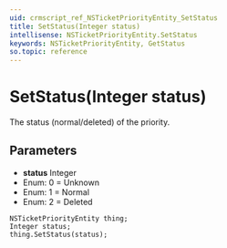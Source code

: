 ```yaml
---
uid: crmscript_ref_NSTicketPriorityEntity_SetStatus
title: SetStatus(Integer status)
intellisense: NSTicketPriorityEntity.SetStatus
keywords: NSTicketPriorityEntity, GetStatus
so.topic: reference
---
```


# SetStatus(Integer status)

The status (normal/deleted) of the priority.

## Parameters

* **status** Integer
* Enum: 0 = Unknown
* Enum: 1 = Normal
* Enum: 2 = Deleted

```crmscript
NSTicketPriorityEntity thing;
Integer status;
thing.SetStatus(status);
```

